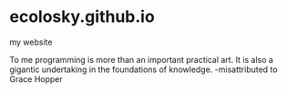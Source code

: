 # ecolosky.github.io
my website

To me programming is more than an important practical art.
It is also a gigantic undertaking in the foundations of knowledge.
  -misattributed to Grace Hopper
